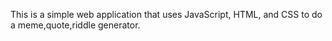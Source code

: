 This is a simple web application that uses JavaScript, HTML, and CSS to do a meme,quote,riddle generator.
